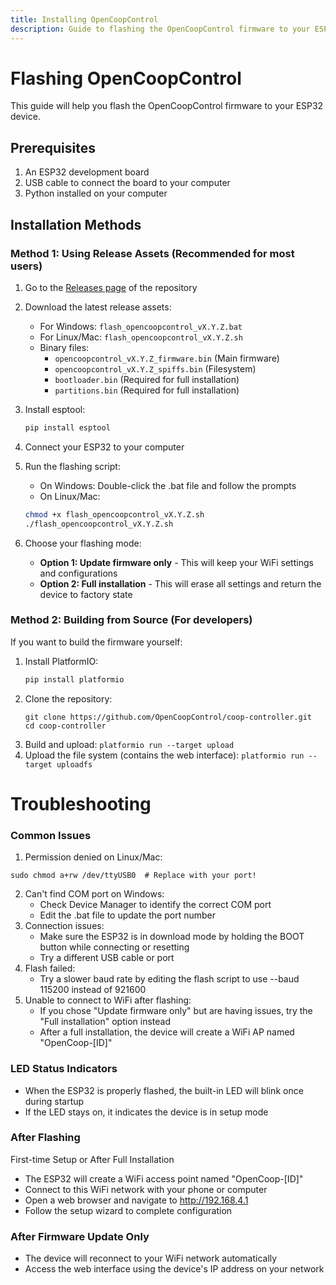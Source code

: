 ```yaml
---
title: Installing OpenCoopControl
description: Guide to flashing the OpenCoopControl firmware to your ESP32 device
---
```


# Flashing OpenCoopControl

This guide will help you flash the OpenCoopControl firmware to your ESP32 device.

## Prerequisites

1. An ESP32 development board
2. USB cable to connect the board to your computer
3. Python installed on your computer

## Installation Methods

### Method 1: Using Release Assets (Recommended for most users)

1. Go to the [Releases page](https://github.com/OpenCoopControl/coop-controller/releases) of the repository
2. Download the latest release assets:

   - For Windows: `flash_opencoopcontrol_vX.Y.Z.bat`
   - For Linux/Mac: `flash_opencoopcontrol_vX.Y.Z.sh`
   - Binary files:
     - `opencoopcontrol_vX.Y.Z_firmware.bin` (Main firmware)
     - `opencoopcontrol_vX.Y.Z_spiffs.bin` (Filesystem)
     - `bootloader.bin` (Required for full installation)
     - `partitions.bin` (Required for full installation)

3. Install esptool:
   ```bash
   pip install esptool
   ```
4. Connect your ESP32 to your computer
5. Run the flashing script:
   - On Windows: Double-click the .bat file and follow the prompts
   - On Linux/Mac:
   ```bash
   chmod +x flash_opencoopcontrol_vX.Y.Z.sh
   ./flash_opencoopcontrol_vX.Y.Z.sh
   ```
6. Choose your flashing mode:
   - **Option 1: Update firmware only** - This will keep your WiFi settings and configurations
   - **Option 2: Full installation** - This will erase all settings and return the device to factory state

### Method 2: Building from Source (For developers)

If you want to build the firmware yourself:

1. Install PlatformIO:
   ```bash
   pip install platformio
   ```
2. Clone the repository:
   ```
   git clone https://github.com/OpenCoopControl/coop-controller.git
   cd coop-controller
   ```
3. Build and upload:
   `platformio run --target upload`
4. Upload the file system (contains the web interface):
   `platformio run --target uploadfs`

# Troubleshooting

### Common Issues

1. Permission denied on Linux/Mac:

```
sudo chmod a+rw /dev/ttyUSB0  # Replace with your port!
```

2. Can't find COM port on Windows:
   - Check Device Manager to identify the correct COM port
   - Edit the .bat file to update the port number
3. Connection issues:
   - Make sure the ESP32 is in download mode by holding the BOOT button while connecting or resetting
   - Try a different USB cable or port
4. Flash failed:
   - Try a slower baud rate by editing the flash script to use --baud 115200 instead of 921600
5. Unable to connect to WiFi after flashing:
   - If you chose "Update firmware only" but are having issues, try the "Full installation" option instead
   - After a full installation, the device will create a WiFi AP named "OpenCoop-[ID]"

### LED Status Indicators

- When the ESP32 is properly flashed, the built-in LED will blink once during startup
- If the LED stays on, it indicates the device is in setup mode

### After Flashing

First-time Setup or After Full Installation

- The ESP32 will create a WiFi access point named "OpenCoop-[ID]"
- Connect to this WiFi network with your phone or computer
- Open a web browser and navigate to http://192.168.4.1
- Follow the setup wizard to complete configuration

### After Firmware Update Only

- The device will reconnect to your WiFi network automatically
- Access the web interface using the device's IP address on your network
